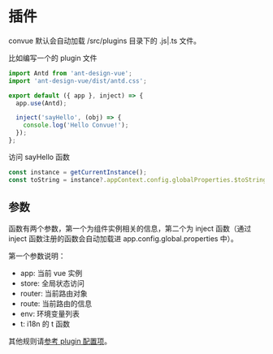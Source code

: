 # 插件

convue 默认会自动加载 /src/plugins 目录下的 .js|.ts 文件。

比如编写一个的 plugin 文件

```js
import Antd from 'ant-design-vue';
import 'ant-design-vue/dist/antd.css';

export default ({ app }, inject) => {
  app.use(Antd);

  inject('sayHello', (obj) => {
    console.log('Hello Convue!');
  });
};
```

访问 sayHello 函数

```js
const instance = getCurrentInstance();
const toString = instance?.appContext.config.globalProperties.$toString;
```

## 参数

函数有两个参数，第一个为组件实例相关的信息，第二个为 inject 函数（通过 inject 函数注册的函数会自动加载进 app.config.global.properties 中）。

第一个参数说明：

- app: 当前 vue 实例
- store: 全局状态访问
- router: 当前路由对象
- route: 当前路由的信息
- env: 环境变量列表
- t: i18n 的 t 函数

其他规则请[参考 plugin 配置项](/convue/zh/config/plugin)。

